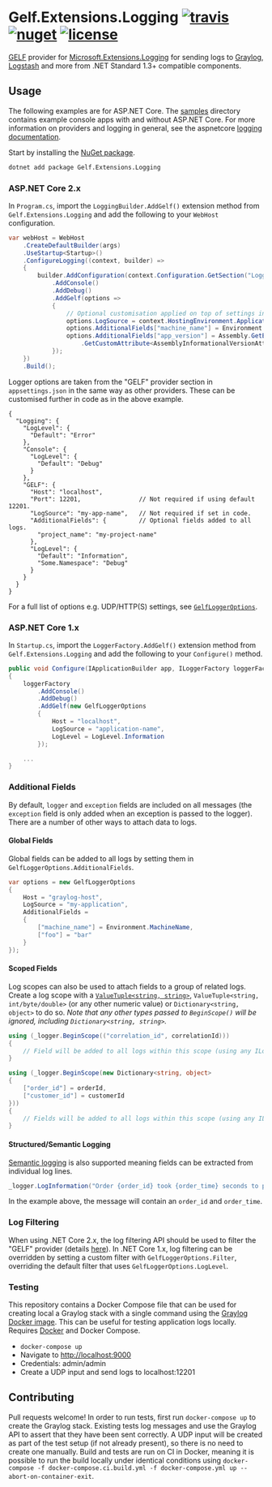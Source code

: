 # Gelf.Extensions.Logging [![travis](https://img.shields.io/travis/mattwcole/gelf-extensions-logging.svg?style=flat-square)](https://travis-ci.org/mattwcole/gelf-extensions-logging) [![nuget](https://img.shields.io/nuget/v/Gelf.Extensions.Logging.svg?style=flat-square)](https://www.nuget.org/packages/Gelf.Extensions.Logging) [![license](https://img.shields.io/github/license/mattwcole/gelf-extensions-logging.svg?style=flat-square)](https://github.com/mattwcole/gelf-extensions-logging/blob/master/LICENSE.md)

[GELF](http://docs.graylog.org/en/2.3/pages/gelf.html) provider for [Microsoft.Extensions.Logging](https://github.com/aspnet/Logging) for sending logs to [Graylog](https://www.graylog.org/), [Logstash](https://www.elastic.co/products/logstash) and more from .NET Standard 1.3+ compatible components.

## Usage

The following examples are for ASP.NET Core. The [samples](/samples) directory contains example console apps with and without ASP.NET Core. For more information on providers and logging in general, see the aspnetcore [logging documentation](https://docs.microsoft.com/en-us/aspnet/core/fundamentals/logging?tabs=aspnetcore2x#how-to-add-providers).

Start by installing the [NuGet package](https://www.nuget.org/packages/Gelf.Extensions.Logging).

```sh
dotnet add package Gelf.Extensions.Logging
```

### ASP.NET Core 2.x

In `Program.cs`, import the `LoggingBuilder.AddGelf()` extension method from `Gelf.Extensions.Logging` and add the following to your `WebHost` configuration.

```csharp
var webHost = WebHost
    .CreateDefaultBuilder(args)
    .UseStartup<Startup>()
    .ConfigureLogging((context, builder) =>
    {
        builder.AddConfiguration(context.Configuration.GetSection("Logging"))
            .AddConsole()
            .AddDebug()
            .AddGelf(options =>
            {
                // Optional customisation applied on top of settings in Logging:GELF configuration section.
                options.LogSource = context.HostingEnvironment.ApplicationName;
                options.AdditionalFields["machine_name"] = Environment.MachineName;
                options.AdditionalFields["app_version"] = Assembly.GetEntryAssembly()
                    .GetCustomAttribute<AssemblyInformationalVersionAttribute>().InformationalVersion;
            });
    })
    .Build();
```

Logger options are taken from the "GELF" provider section in `appsettings.json` in the same way as other providers. These can be customised further in code as in the above example.

```json5
{
  "Logging": {
    "LogLevel": {
      "Default": "Error"
    },
    "Console": {
      "LogLevel": {
        "Default": "Debug"
      }
    },
    "GELF": {
      "Host": "localhost",
      "Port": 12201,                // Not required if using default 12201.
      "LogSource": "my-app-name",   // Not required if set in code.
      "AdditionalFields": {         // Optional fields added to all logs.
        "project_name": "my-project-name"
      },
      "LogLevel": {
        "Default": "Information",
        "Some.Namespace": "Debug"
      }
    }
  }
}
```

For a full list of options e.g. UDP/HTTP(S) settings, see [`GelfLoggerOptions`](src/Gelf.Extensions.Logging/GelfLoggerOptions.cs).

### ASP.NET Core 1.x

In `Startup.cs`, import the `LoggerFactory.AddGelf()` extension method from `Gelf.Extensions.Logging` and add the following to your `Configure()` method.

```csharp
public void Configure(IApplicationBuilder app, ILoggerFactory loggerFactory)
{
    loggerFactory
        .AddConsole()
        .AddDebug()
        .AddGelf(new GelfLoggerOptions
        {
            Host = "localhost",
            LogSource = "application-name",
            LogLevel = LogLevel.Information
        });

    ...
}
```

### Additional Fields

By default, `logger` and `exception` fields are included on all messages (the `exception` field is only added when an exception is passed to the logger). There are a number of other ways to attach data to logs.

#### Global Fields

Global fields can be added to all logs by setting them in `GelfLoggerOptions.AdditionalFields`.

```csharp
var options = new GelfLoggerOptions
{
    Host = "graylog-host",
    LogSource = "my-application",
    AdditionalFields =
    {
        ["machine_name"] = Environment.MachineName,
        ["foo"] = "bar"
    }
});
```

#### Scoped Fields

Log scopes can also be used to attach fields to a group of related logs. Create a log scope with a [`ValueTuple<string, string>`](https://blogs.msdn.microsoft.com/dotnet/2017/03/09/new-features-in-c-7-0/), `ValueTuple<string, int/byte/double>` (or any other numeric value) or `Dictionary<string, object>` to do so. _Note that any other types passed to `BeginScope()` will be ignored, including `Dictionary<string, string>`._

```csharp
using (_logger.BeginScope(("correlation_id", correlationId)))
{
    // Field will be added to all logs within this scope (using any ILogger<T> instance).
}

using (_logger.BeginScope(new Dictionary<string, object>
{
    ["order_id"] = orderId,
    ["customer_id"] = customerId
}))
{
    // Fields will be added to all logs within this scope (using any ILogger<T> instance).
}
```

#### Structured/Semantic Logging

[Semantic logging](https://softwareengineering.stackexchange.com/questions/312197/benefits-of-structured-logging-vs-basic-logging) is also supported meaning fields can be extracted from individual log lines.

```csharp
_logger.LogInformation("Order {order_id} took {order_time} seconds to process", orderId, orderTime);
```

In the example above, the message will contain an `order_id` and `order_time`.

### Log Filtering

When using .NET Core 2.x, the log filtering API should be used to filter the "GELF" provider (details [here](https://docs.microsoft.com/en-us/aspnet/core/fundamentals/logging?tabs=aspnetcore2x#log-filtering)). In .NET Core 1.x, log filtering can be overridden by setting a custom filter with `GelfLoggerOptions.Filter`, overriding the default filter that uses `GelfLoggerOptions.LogLevel`.

### Testing

This repository contains a Docker Compose file that can be used for creating local a Graylog stack with a single command using the [Graylog Docker image](https://hub.docker.com/r/graylog/graylog/). This can be useful for testing application logs locally. Requires [Docker](https://www.docker.com/get-docker) and Docker Compose.

- `docker-compose up`
- Navigate to [http://localhost:9000](http://localhost:9000)
- Credentials: admin/admin
- Create a UDP input and send logs to localhost:12201

## Contributing

Pull requests welcome! In order to run tests, first run `docker-compose up` to create the Graylog stack. Existing tests log messages and use the Graylog API to assert that they have been sent correctly. A UDP input will be created as part of the test setup (if not already present), so there is no need to create one manually. Build and tests are run on CI in Docker, meaning it is possible to run the build locally under identical conditions using `docker-compose -f docker-compose.ci.build.yml -f docker-compose.yml up --abort-on-container-exit`.
